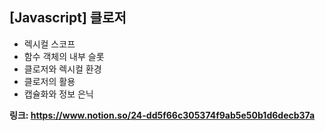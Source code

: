 ## [Javascript] 클로저
- 렉시컬 스코프
- 함수 객체의 내부 슬롯
- 클로저와 렉시컬 환경
- 클로저의 활용
- 캡슐화와 정보 은닉

**링크: https://www.notion.so/24-dd5f66c305374f9ab5e50b1d6decb37a**
